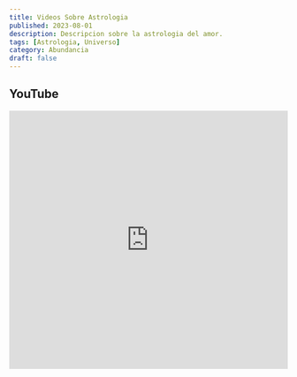 ```yaml
---
title: Videos Sobre Astrologia
published: 2023-08-01
description: Descripcion sobre la astrologia del amor.
tags: [Astrologia, Universo]
category: Abundancia
draft: false
---
```


## YouTube

<iframe width="100%" height="468" src="https://www.youtube.com/embed/dWSGwvAK8VA?si=eJ5MDW-LIFbH_FaX" title="YouTube video player" frameborder="0" allow="accelerometer; autoplay; clipboard-write; encrypted-media; gyroscope; picture-in-picture; web-share" allowfullscreen></iframe>
